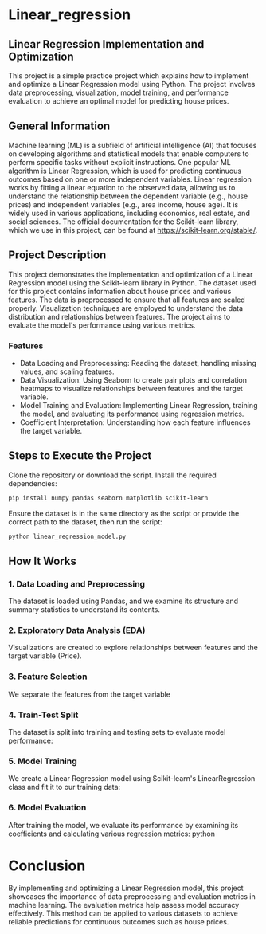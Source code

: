 # Linear_regression

## Linear Regression Implementation and Optimization
This project is a simple practice project which explains how to implement and optimize a Linear Regression model using Python. The project involves data preprocessing, visualization, model training, and performance evaluation to achieve an optimal model for predicting house prices.


## General Information
Machine learning (ML) is a subfield of artificial intelligence (AI) that focuses on developing algorithms and statistical models that enable computers to perform specific tasks without explicit instructions. One popular ML algorithm is Linear Regression, which is used for predicting continuous outcomes based on one or more independent variables.
Linear regression works by fitting a linear equation to the observed data, allowing us to understand the relationship between the dependent variable (e.g., house prices) and independent variables (e.g., area income, house age). It is widely used in various applications, including economics, real estate, and social sciences.
The official documentation for the Scikit-learn library, which we use in this project, can be found at https://scikit-learn.org/stable/.

## Project Description
This project demonstrates the implementation and optimization of a Linear Regression model using the Scikit-learn library in Python. The dataset used for this project contains information about house prices and various features. The data is preprocessed to ensure that all features are scaled properly. Visualization techniques are employed to understand the data distribution and relationships between features. The project aims to evaluate the model's performance using various metrics.
### Features
- Data Loading and Preprocessing: Reading the dataset, handling missing values, and scaling features.
- Data Visualization: Using Seaborn to create pair plots and correlation heatmaps to visualize relationships between features and the target variable.
- Model Training and Evaluation: Implementing Linear Regression, training the model, and evaluating its performance using regression metrics.
- Coefficient Interpretation: Understanding how each feature influences the target variable.

## Steps to Execute the Project

Clone the repository or download the script.
Install the required dependencies:
```bash
pip install numpy pandas seaborn matplotlib scikit-learn
```
Ensure the dataset is in the same directory as the script or provide the correct path to the dataset, then run the script:
```bash
python linear_regression_model.py
```
## How It Works
### 1. Data Loading and Preprocessing
The dataset is loaded using Pandas, and we examine its structure and summary statistics to understand its contents.
### 2. Exploratory Data Analysis (EDA)
Visualizations are created to explore relationships between features and the target variable (Price).

### 3. Feature Selection
We separate the features from the target variable

### 4. Train-Test Split
The dataset is split into training and testing sets to evaluate model performance:

### 5. Model Training
We create a Linear Regression model using Scikit-learn's LinearRegression class and fit it to our training data:

### 6. Model Evaluation
After training the model, we evaluate its performance by examining its coefficients and calculating various regression metrics:
python

# Conclusion
By implementing and optimizing a Linear Regression model, this project showcases the importance of data preprocessing and evaluation metrics in machine learning. The evaluation metrics help assess model accuracy effectively. This method can be applied to various datasets to achieve reliable predictions for continuous outcomes such as house prices.
